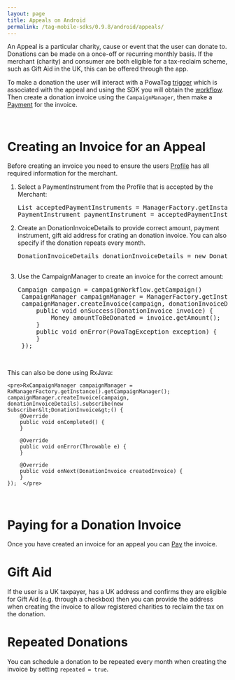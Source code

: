 ```yaml
---
layout: page
title: Appeals on Android
permalink: /tag-mobile-sdks/0.9.8/android/appeals/
---
```


An Appeal is a particular charity, cause or event that the user can donate to. Donations can be made on a once-off or recurring monthly basis. If the merchant (charity) and consumer are both eligible for a tax-reclaim scheme, such as Gift Aid in the UK, this can be offered through the app.

To make a donation the user will interact with a PowaTag [trigger]({{site.baseurl}}/tag-mobile-sdks/0.9.8/android/triggers/) which is associated with the appeal and using the SDK you will obtain the  [workflow]({{site.baseurl}}/tag-mobile-sdks/0.9.8/android/workflows/). 
Then create a donation invoice using the `CampaignManager`, then make a [Payment]({{site.baseurl}}/tag-mobile-sdks/0.9.8/android/payments/) for the invoice.

<br />

# Creating an Invoice for an Appeal

Before creating an invoice you need to ensure the users [Profile]({{site.baseurl}}/tag-mobile-sdks/0.9.8/android/profile/) has all required information for the merchant.

1. Select a PaymentInstrument from the Profile that is accepted by the Merchant:

    <pre>List<PaymentMethodAlias> acceptedPaymentInstruments = ManagerFactory.getInstance().getProfileManager().getCurrentProfile().getAcceptedPaymentInstruments(merchant);
   PaymentInstrument paymentInstrument = acceptedPaymentInstruments.get(0);</pre>

2. Create an DonationInvoiceDetails to provide correct amount, payment instrument, gift aid address for crating an donation invoice. You can also specify if the donation repeats every month.

	<pre>DonationInvoiceDetails donationInvoiceDetails = new DonationInvoiceDetails(amount, repeated, paymentInstrument, giftAidAddress);

3. Use the CampaignManager to create an invoice for the correct amount:

	<pre>Campaign campaign = campaignWorkflow.getCampaign()
	CampaignManager campaignManager = ManagerFactory.getInstance().getCampaignManager();
	campaignManager.createInvoice(campaign, donationInvoiceDetails, new PowaTagCallback&lt;DonationInvoice&gt;() {
		public void onSuccess(DonationInvoice invoice) {
			Money amountToBeDonated = invoice.getAmount();
		}
		public void onError(PowaTagException exception) {
		}
	});</pre>

<br />

This can also be done using RxJava:  <br />
	
    <pre>RxCampaignManager campaignManager = RxManagerFactory.getInstance().getCampaignManager();
    campaignManager.createInvoice(campaign, donationInvoiceDetails).subscribe(new Subscriber&lt;DonationInvoice&gt;() {
		@Override
		public void onCompleted() {
		} 
 
		@Override
		public void onError(Throwable e) {
		}

		@Override
		public void onNext(DonationInvoice createdInvoice) {
		}
    });  </pre>  

<br/>

# Paying for a Donation Invoice

Once you have created an invoice for an appeal you can [Pay]({{site.baseurl}}/tag-mobile-sdks/0.9.8/android/payments/) the invoice.

# Gift Aid

If the user is a UK taxpayer, has a UK address and confirms they are eligible for Gift Aid (e.g. through a checkbox) then you can provide the address when creating the invoice to allow registered charities to reclaim the tax on the donation.

# Repeated Donations

You can schedule a donation to be repeated every month when creating the invoice by setting `repeated = true`.
